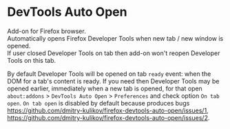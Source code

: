 # DevTools Auto Open
Add-on for Firefox browser.  
Automatically opens Firefox Developer Tools when new tab / new window is opened.  
If user closed Developer Tools on tab then add-on won't reopen Developer Tools on this tab.  

By default Developer Tools will be opened on tab `ready` event: when the DOM for a tab's content is ready.
If you need then Developer Tools may be opened earlier, immediately when a new tab is opened, for that open
`about:addons` > `DevTools Auto Open` > `Preferences` and check option `On tab open`.
`On tab open` is disabled by default because produces bugs
https://github.com/dmitry-kulikov/firefox-devtools-auto-open/issues/1,
https://github.com/dmitry-kulikov/firefox-devtools-auto-open/issues/2.
